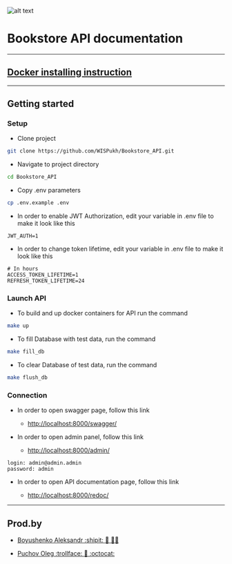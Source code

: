 ![alt text](https://static.tildacdn.com/tild3561-6163-4531-b662-383539366166/WIS_LOGO_white_NEW.svg)

# Bookstore API documentation

---

## [Docker installing instruction](https://docs.docker.com/engine/install/)

---

## Getting started

###  Setup

- Clone project

```bash
git clone https://github.com/WISPukh/Bookstore_API.git
```

- Navigate to project directory

```bash
cd Bookstore_API
```

- Copy .env parameters

```bash
cp .env.example .env
```

- In order to enable JWT Authorization, edit your variable in .env file to make it look like this

```dotenv
JWT_AUTH=1
```

- In order to change token lifetime, edit your variable in .env file to make it look like this

```dotenv
# In hours
ACCESS_TOKEN_LIFETIME=1
REFRESH_TOKEN_LIFETIME=24
```

### Launch API

- To build and up docker containers for API run the command

```bash
make up
```

- To fill Database with test data, run the command

```bash
make fill_db
```

- To clear Database of test data, run the command

```bash
make flush_db
```

### Connection

- In order to open swagger page, follow this link

    - [http://localhost:8000/swagger/](http://localhost:8000/swagger/)

- In order to open admin panel, follow this link

    - [http://localhost:8000/admin/](http://localhost:8000/admin/)

```text
login: admin@admin.admin
password: admin
```

- In order to open API documentation page, follow this link

     - [http://localhost:8000/redoc/](http://localhost:8000/redoc/)

---

## Prod.by

+ [Boyushenko Aleksandr :shipit: :call_me_hand: :man_technologist:](https://t.me/SandrSX)

+ [Puchov Oleg :trollface: :exploding_head: :octocat:](https://t.me/JustFinn363)
